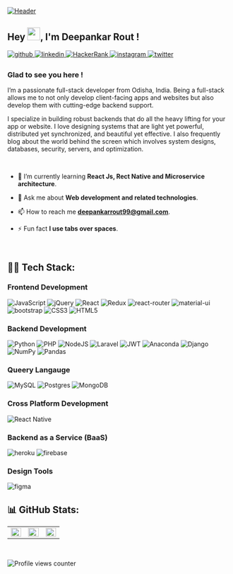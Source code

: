 [![Header](https://rishavanand.github.io/static/images/greetings.gif "Header")](https://github.com/deepankarrout/)
## Hey <img src="https://media.giphy.com/media/hvRJCLFzcasrR4ia7z/giphy.gif" width="29px" height="29px">, I'm Deepankar Rout !  
  
<a href="https://github.com/deepankarrout" target="_blank">
  <img src=https://img.shields.io/badge/github-%2324292e.svg?&style=for-the-badge&logo=github&logoColor=white alt=github style="margin-bottom: 5px;" />
</a>
<a href="https://linkedin.com/in/deepankarrout" target="_blank">
  <img src=https://img.shields.io/badge/linkedin-%231E77B5.svg?&style=for-the-badge&logo=linkedin&logoColor=white alt=linkedin style="margin-bottom: 5px;" />
</a>
<a href="https://www.hackerrank.com/deepankarrout" target="blank">
   <img src=https://img.shields.io/badge/-Hackerrank-2EC866?style=for-the-badge&logo=HackerRank&logoColor=white alt=HackerRank style="margin-bottom: 5px;" />
</a>
<a href="https://instagram.com/deepankarrout" target="_blank">
  <img src=https://img.shields.io/badge/instagram-%23000000.svg?&style=for-the-badge&logo=instagram&logoColor=white alt=instagram style="margin-bottom: 5px;" />
</a>
<a href="https://twitter.com/deepankar_rout" target="_blank">
  <img src=https://img.shields.io/badge/twitter-%2300acee.svg?&style=for-the-badge&logo=twitter&logoColor=white alt=twitter style="margin-bottom: 5px;" />
</a>
  

### Glad to see you here !  
I’m a passionate full-stack developer from Odisha, India. Being a full-stack allows me to not only develop client-facing apps and websites but also develop them with cutting-edge backend support.

I specialize in building robust backends that do all the heavy lifting for your app or website. I love designing systems that are light yet powerful, distributed yet synchronized, and beautiful yet effective. I also frequently blog about the world behind the screen which involves system designs, databases, security, servers, and optimization.  
  
<br/>  

- 🌱 I’m currently learning **React Js, Rect Native and Microservice architecture**.

<!--- - 👨‍💻 All of my projects are available at [https://www.linkedin.com/in/deepankarrout/](https://www.linkedin.com/in/deepankarrout/) --->

- 💬 Ask me about **Web development and related technologies**.

<!--- - 📄 Know about my experiences [https://www.linkedin.com/in/deepankarrout/](https://www.linkedin.com/in/deepankarrout/) --->

- 📫 How to reach me **deepankarrout99@gmail.com**.

- ⚡ Fun fact **I use tabs over spaces**.

<br>

## 👨‍💻 Tech Stack:

### Frontend Development

![JavaScript](https://img.shields.io/badge/javascript-%23323330.svg?style=for-the-badge&logo=javascript&logoColor=%23F7DF1E) ![jQuery](https://img.shields.io/badge/jquery-%230769AD.svg?style=for-the-badge&logo=jquery&logoColor=white) ![React](https://img.shields.io/badge/react-%2320232a.svg?style=for-the-badge&logo=react&logoColor=%2361DAFB) ![Redux](https://img.shields.io/badge/redux-%23593d88.svg?style=for-the-badge&logo=redux&logoColor=white) ![react-router](https://img.shields.io/badge/React_Router-CA4245?style=for-the-badge&logo=react-router&logoColor=white) ![material-ui](https://img.shields.io/badge/Material_UI-0081CB?style=for-the-badge&logo=mui&logoColor=white) ![bootstrap](https://img.shields.io/badge/Bootstrap-563D7C?style=for-the-badge&logo=bootstrap&logoColor=white) ![CSS3](https://img.shields.io/badge/css3-%231572B6.svg?style=for-the-badge&logo=css3&logoColor=white) ![HTML5](https://img.shields.io/badge/html5-%23E34F26.svg?style=for-the-badge&logo=html5&logoColor=white)

### Backend Development

![Python](https://img.shields.io/badge/python-3670A0?style=for-the-badge&logo=python&logoColor=ffdd54) ![PHP](https://img.shields.io/badge/php-%23777BB4.svg?style=for-the-badge&logo=php&logoColor=white) ![NodeJS](https://img.shields.io/badge/node.js-6DA55F?style=for-the-badge&logo=node.js&logoColor=white) ![Laravel](https://img.shields.io/badge/laravel-%23FF2D20.svg?style=for-the-badge&logo=laravel&logoColor=white) ![JWT](https://img.shields.io/badge/JWT-black?style=for-the-badge&logo=JSON%20web%20tokens) ![Anaconda](https://img.shields.io/badge/Anaconda-%2344A833.svg?style=for-the-badge&logo=anaconda&logoColor=white) ![Django](https://img.shields.io/badge/django-%23092E20.svg?style=for-the-badge&logo=django&logoColor=white)  ![NumPy](https://img.shields.io/badge/numpy-%23013243.svg?style=for-the-badge&logo=numpy&logoColor=white) ![Pandas](https://img.shields.io/badge/pandas-%23150458.svg?style=for-the-badge&logo=pandas&logoColor=white)

### Queery Langauge

![MySQL](https://img.shields.io/badge/mysql-%2300f.svg?style=for-the-badge&logo=mysql&logoColor=white) ![Postgres](https://img.shields.io/badge/postgres-%23316192.svg?style=for-the-badge&logo=postgresql&logoColor=white) ![MongoDB](https://img.shields.io/badge/MongoDB-%234ea94b.svg?style=for-the-badge&logo=mongodb&logoColor=white)

### Cross Platform Development

![React Native](https://img.shields.io/badge/react_native-%2320232a.svg?style=for-the-badge&logo=react&logoColor=%2361DAFB)

### Backend as a Service (BaaS)

![heroku](https://img.shields.io/badge/Heroku-430098?style=for-the-badge&logo=heroku&logoColor=white)
![firebase](https://img.shields.io/badge/Firebase-ffaa00?style=for-the-badge&logo=Firebase&logoColor=white)

### Design Tools

![figma](https://img.shields.io/badge/figma-000000?style=for-the-badge&logo=figma&logoColor=white)


## 📊 GitHub Stats: 
<table width="100%"><tr><td valign="top" width="33%">

<img src="https://github-readme-stats.vercel.app/api/top-langs/?username=deepankarrout&theme=dark&hide_border=true&layout=compact" align="left" style="width: 100%" />

</td><td valign="top" width="33%">

<img src="https://github-readme-stats.vercel.app/api?username=deepankarrout&show_icons=true&count_private=true&theme=dark&hide_border=true" align="left" style="width: 100%" />

</td>
<td valign="top" width="33%">

<img src="https://github-readme-streak-stats.herokuapp.com/?user=deepankarrout&count_private=true&theme=dark&hide_border=true" align="left" style="width: 100%" />

</td></tr></table> 

<!---## 🏆 GitHub Trophies: 

<p align="left"> <a href="https://github.com/ryo-ma/github-profile-trophy"><img src="https://github-profile-trophy.vercel.app/?username=deepankarrout" alt="deepankarrout" /></a> </p>--->

<br/>  

![Profile views counter](https://komarev.com/ghpvc/?username=deepankarrout&&style=flat-square)  
  

<br/>  
<br/>  
